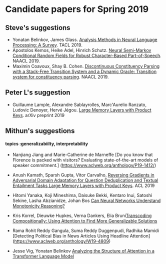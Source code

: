 # Candidate papers for Spring 2019

## Steve's suggestions
* Yonatan Belinkov, James Glass. [Analysis Methods in Neural Language Processing: A Survey](https://www.aclweb.org/anthology/Q19-1004). TACL 2019.
* Apostolos Kemos, Heike Adel, Hinrich Schutz. [Neural Semi-Markov Conditional Random Fields for Robust Character-Based Part-of-Speech](https://www.aclweb.org/anthology/N19-1280). NAACL 2019.
* Maximin Coavoux, Shay B. Cohen. [Discontinuous Constituency Parsing with a Stack-Free Transition System and a Dynamic Oracle: Transition system for constituency parsing](https://www.aclweb.org/anthology/N19-1018). NAACL 2019.

## Peter L's suggestion
* Guillaume Lample, Alexandre Sablayrolles, Marc'Aurelio Ranzato, Ludovic Denoyer, Hervé Jégou. [Large Memory Layers with Product Keys](https://arxiv.org/abs/1907.05242). arXiv preprint 2019

## Mithun's suggestions

#### topics :generalizabiilty, interpretability

- Nanjiang Jiang and Marie-Catherine de Marneffe
[Do you know that Florence is packed with visitors? Evaluating state-of-the-art models of speaker commitment.] (https://www.aclweb.org/anthology/P19-1412/)


- Anush Kamath, Sparsh Gupta, Vitor Carvalho, [Reversing Gradients in Adversarial Domain Adaptation for Question Deduplication and Textual Entailment Tasks Large Memory Layers with Product Keys](https://www.aclweb.org/anthology/P19-1556). ACL 2019

- Hitomi Yanaka, Koji Mineshima, Daisuke Bekki, Kentaro Inui, Satoshi Sekine, Lasha Abzianidze, Johan Bos [Can Neural Networks Understand Monotonicity Reasoning?](https://www.aclweb.org/anthology/W19-4804)

- Kris Korrel, Dieuwke Hupkes, Verna Dankers, Elia Bruni[Transcoding Compositionally: Using Attention to Find More Generalizable Solutions](https://www.aclweb.org/anthology/W19-4801)


- Rama Rohit Reddy Gangula, Suma Reddy Duggenpudi, Radhika Mamidi [Detecting Political Bias in News Articles Using Headline Attention] (https://www.aclweb.org/anthology/W19-4809)

- Jesse Vig, Yonatan Belinkov
 [Analyzing the Structure of Attention in a Transformer Language Model](https://www.aclweb.org/anthology/W19-4808)


